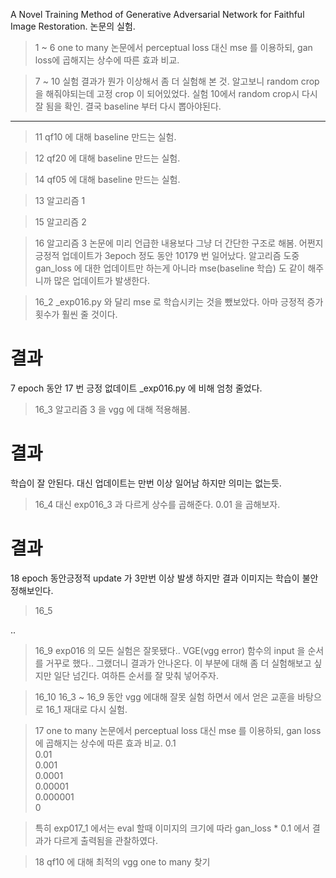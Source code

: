 A Novel Training Method of Generative Adversarial Network for Faithful Image Restoration. 논문의 실험.

> 1 ~ 6
one to many 논문에서 perceptual loss 대신 mse 를 이용하되, gan loss에 곱해지는 상수에 따른 효과 비교.

> 7 ~ 10
실험 결과가 뭔가 이상해서 좀 더 실험해 본 것. 알고보니 random crop 을 해줘야되는데 고정 crop 이 되어있었다. 실험 10에서 random crop시 다시 잘 됨을 확인. 
결국 baseline 부터 다시 뽑아야된다.

-------------------------------------------------------------------
> 11
qf10 에 대해 baseline 만드는 실험.

> 12
qf20 에 대해 baseline 만드는 실험.

> 14
qf05 에 대해 baseline 만드는 실험.

> 13
알고리즘 1

> 15
알고리즘 2

> 16
알고리즘 3
논문에 미리 언급한 내용보다 그냥 더 간단한 구조로 해봄.
어쩐지 긍정적 업데이트가 3epoch 정도 동안 10179 번 일어났다.
알고리즘 도중 gan_loss 에 대한 업데이트만 하는게 아니라 mse(baseline 학습) 도 같이 해주니까 많은 업데이트가 발생한다.

> 16_2
_exp016.py 와 달리 mse 로 학습시키는 것을 뺐보았다.
아마 긍정적 증가 횟수가 훨씬 줄 것이다.
# 결과
7 epoch 동안 17 번 긍정 없데이트
_exp016.py 에 비해 엄청 줄었다.

> 16_3
알고리즘 3 을 vgg 에 대해 적용해봄.
# 결과
학습이 잘 안된다.
대신 업데이트는 만번 이상 일어남
하지만 의미는 없는듯.

> 16_4
대신 exp016_3 과 다르게 상수를 곱해준다. 0.01 을 곱해보자.
# 결과
18 epoch 동안긍정적 update 가 3만번 이상 발생 하지만 결과 이미지는 학습이 불안정해보인다.

> 16_5

..

> 16_9
exp016 의 모든 실험은 잘못됐다..
VGE(vgg error) 함수의 input 을 순서를 거꾸로 했다..
그랬더니 결과가 안나온다.
이 부분에 대해 좀 더 실험해보고 싶지만 일단 넘긴다.
여하튼 순서를 잘 맞춰 넣어주자.

> 16_10
16_3 ~ 16_9 동안 vgg 에대해 잘못 실험 하면서 에서 얻은 교훈을 바탕으로 16_1 재대로 다시 실험.



> 17
one to many 논문에서 perceptual loss 대신 mse 를 이용하되, gan loss에 곱해지는 상수에 따른 효과 비교. 
0.1  
0.01  
0.001  
0.0001  
0.00001  
0.000001  
0  

> 특히 exp017_1 에서는 eval 할때 이미지의 크기에 따라 gan_loss * 0.1 에서 결과가 다르게 출력됨을 관찰하였다.

> 18
qf10 에 대해 최적의 vgg one to many 찾기


